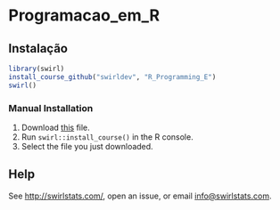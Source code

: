 # Programacao_em_R


## Instalação

```r
library(swirl)
install_course_github("swirldev", "R_Programming_E")
swirl()
```

### Manual Installation

1. Download [this](https://github.com/swirldev/R_Programming_E/raw/master/R_Programming_E.swc) file.
2. Run `swirl::install_course()` in the R console.
3. Select the file you just downloaded.

## Help

See http://swirlstats.com/, open an issue, or email info@swirlstats.com.